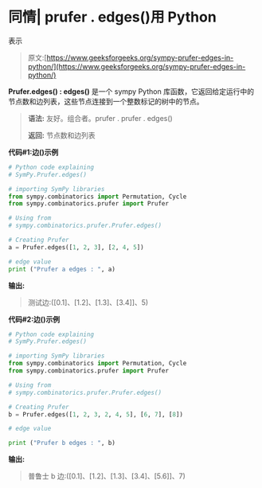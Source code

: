 # 同情| prufer . edges()用 Python

表示

> 原文:[https://www.geeksforgeeks.org/sympy-prufer-edges-in-python/](https://www.geeksforgeeks.org/sympy-prufer-edges-in-python/)

**Prufer.edges() : edges()** 是一个 sympy Python 库函数，它返回给定运行中的节点数和边列表，这些节点连接到一个整数标记的树中的节点。

> **语法:**
> 友好。组合者。prufer . prufer . edges()
> 
> **返回:**
> 节点数和边列表

**代码#1:边()示例**

```py
# Python code explaining
# SymPy.Prufer.edges()

# importing SymPy libraries
from sympy.combinatorics import Permutation, Cycle
from sympy.combinatorics.prufer import Prufer

# Using from 
# sympy.combinatorics.prufer.Prufer.edges()

# Creating Prufer
a = Prufer.edges([1, 2, 3], [2, 4, 5])

# edge value
print ("Prufer a edges : ", a)
```

**输出:**

> 测试边:([0.1]、[1.2]、[1.3]、[3.4]]、5)

**代码#2:边()示例**

```py
# Python code explaining
# SymPy.Prufer.edges()

# importing SymPy libraries
from sympy.combinatorics import Permutation, Cycle
from sympy.combinatorics.prufer import Prufer

# Using from 
# sympy.combinatorics.prufer.Prufer.edges()

# Creating Prufer
b = Prufer.edges([1, 2, 3, 2, 4, 5], [6, 7], [8])

# edge value

print ("Prufer b edges : ", b)
```

**输出:**

> 普鲁士 b 边:([0.1]、[1.2]、[1.3]、[3.4]、[5.6]]、7)
